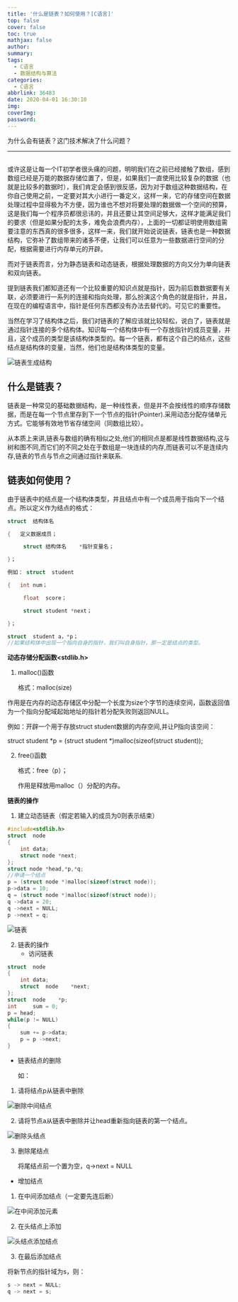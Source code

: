 ```yaml
---
title: '什么是链表？如何使用？[C语言]'
top: false
cover: false
toc: true
mathjax: false
author: 
summary: 
tags:
  - C语言
  - 数据结构与算法
categories:
  - C语言
abbrlink: 36483
date: 2020-04-01 16:30:10
img:
coverImg:
password:
---
```


为什么会有链表？这门技术解决了什么问题？

<!-- more -->

---

## 

或许这是让每一个IT初学者很头痛的问题，明明我们在之前已经接触了数组，感到数组已经是万能的数据存储位置了，但是，如果我们一直使用比较复杂的数据（也就是比较多的数据时），我们肯定会感到很反感，因为对于数组这种数据结构，在你自己使用之前，一定要对其大小进行一番定义，这样一来，它的存储空间在数据处理过程中显得极为不方便，因为谁也不想对将要处理的数据做一个空间的预算，这是我们每一个程序员都很忌讳的，并且还要让其空间足够大，这样才能满足我们的要求（但是如果分配的太多，难免会浪费内存），上面的一切都证明使用数组需要注意的东西真的很多很多，这样一来，我们就开始说说链表，链表也是一种数据结构，它弥补了数组带来的诸多不便，让我们可以任意为一些数据进行空间的分配，根据需要进行内存单元的开辟。

而对于链表而言，分为静态链表和动态链表，根据处理数据的方向又分为单向链表和双向链表。

提到链表我们都知道还有一个比较重要的知识点就是指针，因为前后数数据要有关联，必须要进行一系列的连接和指向处理，那么扮演这个角色的就是指针，并且，在现在的编程语言中，指针是任何东西都没有办法去替代的。可见它的重要性。

当然在学习了结构体之后，我们对链表的了解应该就比较轻松，说白了，链表就是通过指针连接的多个结构体。知识每一个结构体中有一个存放指针的成员变量，并且，这个成员的类型是该结构体类型的。每一个链表，都有这个自己的结点，这些结点是结构体的变量，当然，他们也是结构体类型的变量。

![链表生成结构](https://img-blog.csdnimg.cn/20200403094641997.png?x-oss-process=image/watermark,type_ZmFuZ3poZW5naGVpdGk,shadow_10,text_aHR0cHM6Ly9ibG9nLmNzZG4ubmV0L0pJRkFRTw==,size_16,color_FFFFFF,t_70)



## 什么是链表？

链表是一种常见的基础数据结构，是一种线性表，但是并不会按线性的顺序存储数据，而是在每一个节点里存到下一个节点的指针(Pointer).采用动态分配存储单元方式。它能够有效地节省存储空间（同数组比较）。

从本质上来讲,链表与数组的确有相似之处,他们的相同点是都是线性数据结构,这与树和图不同,而它们的不同之处在于数组是一块连续的内存,而链表可以不是连续内存,链表的节点与节点之间通过指针来联系.

## 链表如何使用？

由于链表中的结点是一个结构体类型，并且结点中有一个成员用于指向下一个结点。所以定义作为结点的格式：

```c
struct	结构体名

{	定义数据成员；

	 struct	结构体名	*指针变量名；

}；

例如：	struct	student

{	int	num；

	 float	score；

	 struct	student	*next；

}；

struct	student	a，*p；
//如果结构体中出现一个指向自身的指针，我们叫自身指针，那一定是结点的类型。
```

**动态存储分配函数<stdlib.h>**

1. malloc()函数

   格式：malloc(size)

作用是在内存的动态存储区中分配一个长度为size个字节的连续空间，函数返回值为一个指向分配域起始地址的指针若分配失败则返回NULL。

例如：开辟一个用于存放struct	student数据的内存空间,并让P指向该空间：

struct	student	*p = (struct	student *)malloc(sizeof(struct student));

2. free()函数

   格式：free（p）；

   作用是释放用malloc（）分配的内存。

**链表的操作**

1. 建立动态链表（假定若输入的成员为0则表示结束）

```c
#include<stdlib.h>
struct	node
{
    int data;
    struct node *next;
};
struct node *head,*p,*q;
//申请一个结点
p = (struct node *)malloc(sizeof(struct node));
p->data = 10;
q = (struct node *)malloc(sizeof(struct node));
q ->data = 20;
q ->next = NULL;
p ->next = q;
```

![链表](https://img-blog.csdnimg.cn/20200403104004422.png?x-oss-process=image/watermark,type_ZmFuZ3poZW5naGVpdGk,shadow_10,text_aHR0cHM6Ly9ibG9nLmNzZG4ubmV0L0pJRkFRTw==,size_16,color_FFFFFF,t_70)

2. 链表的操作
   - 访问链表

```c
struct	node
{
    int	data;
    struct	node	*next;
};
struct	node	*p;
int		sum = 0;
p = head;
while(p != NULL)
{
    sum += p->data;
    p = p ->next;
}
```

- 链表结点的删除

  如：

1. 请将结点p从链表中删除

![删除中间结点](https://img-blog.csdnimg.cn/20200403144807870.png?x-oss-process=image/watermark,type_ZmFuZ3poZW5naGVpdGk,shadow_10,text_aHR0cHM6Ly9ibG9nLmNzZG4ubmV0L0pJRkFRTw==,size_16,color_FFFFFF,t_70)

2. 请将节点a从链表中删除并让head重新指向链表的第一个结点。

![删除头结点](https://img-blog.csdnimg.cn/2020040314503886.png?x-oss-process=image/watermark,type_ZmFuZ3poZW5naGVpdGk,shadow_10,text_aHR0cHM6Ly9ibG9nLmNzZG4ubmV0L0pJRkFRTw==,size_16,color_FFFFFF,t_70)

3. 删除尾结点

   将尾结点前一个置为空，q->next = NULL

- 增加结点

1. 在中间添加结点（一定要先连后断）

![在中间添加元素](https://img-blog.csdnimg.cn/20200403145640818.png?x-oss-process=image/watermark,type_ZmFuZ3poZW5naGVpdGk,shadow_10,text_aHR0cHM6Ly9ibG9nLmNzZG4ubmV0L0pJRkFRTw==,size_16,color_FFFFFF,t_70)

2. 在头结点上添加

![头结点添加结点](https://img-blog.csdnimg.cn/20200403145900219.png?x-oss-process=image/watermark,type_ZmFuZ3poZW5naGVpdGk,shadow_10,text_aHR0cHM6Ly9ibG9nLmNzZG4ubmV0L0pJRkFRTw==,size_16,color_FFFFFF,t_70)

3. 在最后添加结点

将新节点的指针域为s，则：

```c
s -> next = NULL;
q -> next = s;
```